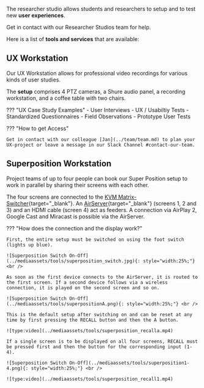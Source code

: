 The researcher studio allows students and researchers to setup and to test new **user experiences**. 

Get in contact with our Researcher Studios team for help. 

Here is a list of **tools and services** that are available:

## UX Workstation

Our UX Workstation allows for professional video recordings for various kinds of user studies.

The **setup** comprises 4 PTZ cameras, a Shure audio panel, a recording workstation, and a coffee table with two chairs.

??? "UX Case Study Examples"
    - User Interviews
    - UX / Usabiltiy Tests
    - Standardized Questionnaires
    - Field Observations
    - Prototype User Tests

??? "How to get Access"

    Get in contact with our colleague [Jan](../team/team.md) to plan your UX-project or leave a message in our Slack Channel #contact-our-team.

## Superposition Workstation

Project teams of up to four people can book our Super Position setup to work in parallel by sharing their screens with each other.

The four screens are connected to the [KVM Matrix-Switcher](https://kvm-switch.de/de/4-x-4-hdmi-2-0-multiview-seamless-matrix-switch-mit-video-wall-funktion-uniclass-rh-244.html){target="_blank"}. An [AirServer](https://www.airserver.com/connect-3){target="_blank"} (screens 1, 2 and 3) and an HDMI cable (screen 4) act as feeders. A connection via AirPlay 2, Google Cast and Miracast is possible via the AirServer.


??? "How does the connection and the display work?"

    First, the entire setup must be switched on using the foot switch (lights up blue).

    ![Superposition Switch On-Off](../mediaassets/tools/superposition_switch.jpg){: style="width:25%;"} <br />

    As soon as the first device connects to the AirServer, it is routed to the first screen. If a second device follows via a wireless connection, it is played on the second screen and so on.

    ![Superposition Switch On-Off](../mediaassets/tools/superpositionA.png){: style="width:25%;"} <br />

    This is the default setup after switching on and can be reset at any time by first pressing the RECALL button and then the A button.

    ![type:video](../mediaassets/tools/superposition_recalla.mp4)

    If a single screen is to be displayed on all four screens, RECALL must be pressed first and then the button for the corresponding input (1-4).

    ![Superposition Switch On-Off](../mediaassets/tools/superposition1-4.png){: style="width:25%;"} <br />

    ![type:video](../mediaassets/tools/superposition_recall1.mp4)

 
